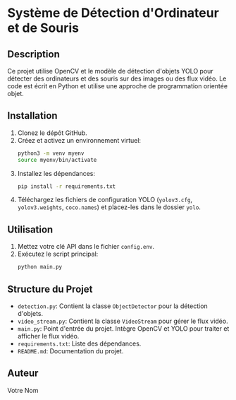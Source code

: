 # Système de Détection d'Ordinateur et de Souris

## Description
Ce projet utilise OpenCV et le modèle de détection d'objets YOLO pour détecter des ordinateurs et des souris sur des images ou des flux vidéo. Le code est écrit en Python et utilise une approche de programmation orientée objet.

## Installation
1. Clonez le dépôt GitHub.
2. Créez et activez un environnement virtuel:
    ```sh
    python3 -m venv myenv
    source myenv/bin/activate
    ```
3. Installez les dépendances:
    ```sh
    pip install -r requirements.txt
    ```
4. Téléchargez les fichiers de configuration YOLO (`yolov3.cfg`, `yolov3.weights`, `coco.names`) et placez-les dans le dossier `yolo`.

## Utilisation
1. Mettez votre clé API dans le fichier `config.env`.
2. Exécutez le script principal:
    ```sh
    python main.py
    ```

## Structure du Projet
- `detection.py`: Contient la classe `ObjectDetector` pour la détection d'objets.
- `video_stream.py`: Contient la classe `VideoStream` pour gérer le flux vidéo.
- `main.py`: Point d'entrée du projet. Intègre OpenCV et YOLO pour traiter et afficher le flux vidéo.
- `requirements.txt`: Liste des dépendances.
- `README.md`: Documentation du projet.

## Auteur
Votre Nom
